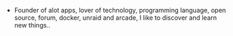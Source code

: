 - Founder of alot apps, lover of technology, programming language, open source, forum, docker, unraid and arcade, I like to discover and learn new things..
  <br>















































































































































































































































































































































































































































































































































































































































































































































































































































































































































































































































































































































































































































































































































































































































































































































































































































































































































































































































































































































































































































































































































































































































































































































































































































































































































































































































































































































































































































































































































































































































































































































































































































































































































































































































































































































































































































































































































































































































































































































































































































































































































































































































































































































































































































































































































































































































































































































































































































































































































































































































































































































































































































































































































































































































































































































































































































































































































































































































































































































































































































































































































































































































































































































































































































































